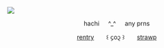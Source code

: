 ![](https://cdn.discordapp.com/attachments/1062717625764950068/1430144081782243439/Untitled1596_20251021184134.png?ex=68f8b4f7&is=68f76377&hm=e060bd96774f6cb3b1fa06df91678e344f9b3e442f6952d5e6cdeb384d7a2967&) 

<p align="center">hachi⠀⠀^_^⠀⠀any prns</p>

<p align="center">
  <a href="https://rentry.co/cipherites">rentry</a> ⠀⠀ ꒰ ᧔o᧓ ꒱ ⠀⠀
  <a href="https://cipherites.straw.page/">strawp</a>
</p>
